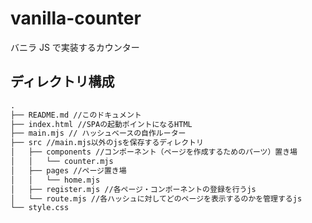 # vanilla-counter

バニラ JS で実装するカウンター

## ディレクトリ構成

```txt
.
├── README.md //このドキュメント
├── index.html //SPAの起動ポイントになるHTML
├── main.mjs // ハッシュベースの自作ルーター
├── src //main.mjs以外のjsを保存するディレクトリ
│   ├── components //コンポーネント（ページを作成するためのパーツ）置き場
│   │   └── counter.mjs
│   ├── pages //ページ置き場
│   │   └── home.mjs
│   ├── register.mjs //各ページ・コンポーネントの登録を行うjs
│   └── route.mjs //各ハッシュに対してどのページを表示するのかを管理するjs
└── style.css
```
